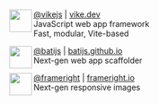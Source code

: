 ##### 

[<img src="https://vike.dev/vike-readme.svg" align="left" width="40">](https://github.com/vikejs/vike)

[@vikejs](https://github.com/vikejs/vike) | [vike.dev](https://vike.dev/)
<br />
JavaScript web app framework
<br />
Fast, modular, Vite-based

[<img src="https://raw.githubusercontent.com/batijs/bati/main/website/assets/logo.svg" align="left" width="40">](https://github.com/batijs/bati)

[@batijs](https://github.com/batijs/bati) | [batijs.github.io](https://batijs.github.io/)
<br />
Next-gen web app scaffolder

[<img src="https://avatars.githubusercontent.com/u/35964478?s=200&v=4" align="left" width="40">](https://github.com/Frameright/react-image-display-control)

[@frameright](https://github.com/Frameright/react-image-display-control) | [frameright.io](https://docs.frameright.io/)
<br />
Next-gen responsive images
